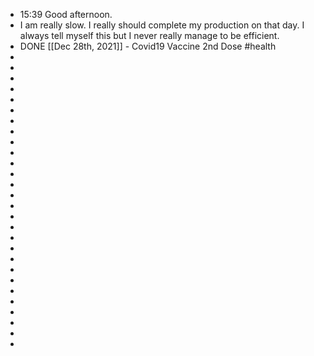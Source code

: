 - 15:39 Good afternoon.
- I am really slow. I really should complete my production on that day. I always tell  myself this but I never really manage to be efficient.
- DONE [[Dec 28th, 2021]] - Covid19 Vaccine 2nd Dose #health
-
-
-
-
-
-
-
-
-
-
-
-
-
-
-
-
-
-
-
-
-
-
-
-
-
-
-
-